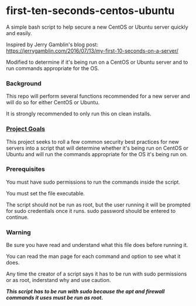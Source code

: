 # first-ten-seconds-centos-ubuntu

A simple bash script to help secure a new CentOS or Ubuntu server quickly and easily.

Inspired by Jerry Gamblin's blog post: https://jerrygamblin.com/2016/07/13/my-first-10-seconds-on-a-server/

Modified to determine if it's being run on a CentOS or Ubuntu server and to run commands appropriate for the OS.

### Background

This repo will perform several functions recommended for a new server and will do so for either CentOS or Ubuntu.

It is strongly recommended to only run this on clean installs. 

### [Project Goals](#project-goals)

This project seeks to roll a few common security best practices for new servers into a script that will determine whether it's being run on CentOS or Ubuntu and will run the commands appropriate for the OS it's being run on.

### Prerequisites

You must have sudo permissions to run the commands inside the script.

You must set the file executable.

The script should not be run as root, but the user running it will be prompted for sudo credentials once it runs. sudo password should be entered to continue.

### Warning

Be sure you have read and understand what this file does before running it.

You can read the man page for each command and option to see what it does.

Any time the creator of a script says it has to be run with sudo permissions or as root, inderstand why and use caution.

***This script has to be run with sudo because the apt and firewall commands it uses must be run as root.***

